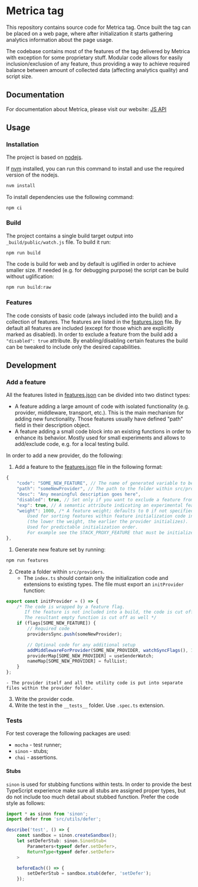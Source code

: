 # Metrica tag
This repository contains source code for Metrica tag. Once built the tag can be placed on a web page, where after initialization it starts gathering analytics information about the page usage.

The codebase contains most of the features of the tag delivered by Metrica with exception for some proprietary stuff. Modular code allows for easily inclusion/exclusion of any feature, thus providing a way to achieve required balance between amount of collected data (affecting analytics quality) and script size.

## Documentation
For documentation about Metrica, please visit our website:
[JS API](https://yandex.ru/support/metrika/code/counter-initialize.xml)

## Usage
### Installation
The project is based on [nodejs](https://nodejs.org/en/).

If [nvm](http://nvm.sh) installed, you can run this command to install and use the required version of the nodejs.
```bash
nvm install
```

To install dependencies use the following command:
```
npm ci
```

### Build
The project contains a single build target output into `_build/public/watch.js` file. To build it run:
```sh
npm run build
```

The code is build for web and by default is uglified in order to achieve smaller size. If needed (e.g. for debugging purpose) the script can be build without uglification:
```sh
npm run build:raw
```

### Features
The code consists of basic code (always included into the build) and a collection of features. The features are listed in the [features.json](./features.json) file. By default all features are included (except for those which are explicitly marked as disabled). In order to exclude a feature from the build add a `"disabled": true` attribute. By enabling/disabling certain features the build can be tweaked to include only the desired capabilities.

## Development
### Add a feature
All the features listed in [features.json](./features.json) can be divided into two distinct types:
- A feature adding a large amount of code with isolated functionality (e.g. provider, middleware, transport, etc.). This is the main mechanism for adding new functionality. Those features usually have defined "path" field in their description object.
- A feature adding a small code block into an existing functions in order to enhance its behavior. Mostly used for small experiments and allows to add/exclude code, e.g. for a local testing build.

In order to add a new provider, do the following:
1. Add a feature to the [features.json](./features.json) file in the following format:
```js
{
    "code": "SOME_NEW_FEATURE", // The name of generated variable to be used in code.
    "path": "someNewProvider", // The path to the folder within src/providers with the module that defined the new provider.
    "desc": "Any meaningful description goes here",
    "disabled": true, // Set only if you want to exclude a feature from build.
    "exp": true, // A semantic attribute indicating an experimental feature. Doesn't affect the build process.
    "weight": 1000, /* A feature weight; defaults to 0 if not specified.
        Used for sorting features within feature initialization code in ascending order
        (the lower the weight, the earlier the provider initializes).
        Used for predictable initialization order.
        For example see the STACK_PROXY_FEATURE that must be initialized in the very end. */
},
```
1. Generate new feature set by running:
```sh
npm run features
```
2. Create a folder within `src/providers`.
    - The `index.ts` should contain only the initialization code and extensions to existing types. The file must export an `initProvider` function:
```typescript
export const initProvider = () => {
    /* The code is wrapped by a feature flag.
       If the feature is not included into a build, the code is cut off by rollup.
       The resultant empty function is cut off as well */
    if (flags[SOME_NEW_FEATURE]) {
        // Required code
        providersSync.push(someNewProvider);

        // Optional code for any additional setup
        addMiddlewareForProvider(SOME_NEW_PROVIDER, watchSyncFlags(), 1);
        providerMap[SOME_NEW_PROVIDER] = useSenderWatch;
        nameMap[SOME_NEW_PROVIDER] = fullList;
    }
};
```
    - The provider itself and all the utility code is put into separate files within the provider folder.
3. Write the provider code.
4. Write the test in the `__tests__` folder. Use `.spec.ts` extension.

### Tests
For test coverage the following packages are used:
- `mocha` - test runner;
- `sinon` - stubs;
- `chai` - assertions.

#### Stubs
`sinon` is used for stubbing functions within tests. In order to provide the best TypeScript experience make sure all stubs are assigned proper types, but do not include too much detail about stubbed function. Prefer the code style as follows:
```typescript
import * as sinon from 'sinon';
import defer from 'src/utils/defer';

describe('test', () => {
    const sandbox = sinon.createSandbox();
    let setDeferStub: sinon.SinonStub<
        Parameters<typeof defer.setDefer>,
        ReturnType<typeof defer.setDefer>
    >

    beforeEach(() => {
        setDeferStub = sandbox.stub(defer, 'setDefer');
    });
```
